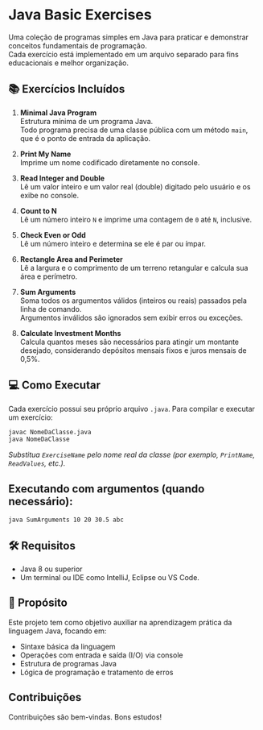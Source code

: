 # Java Basic Exercises

Uma coleção de programas simples em Java para praticar e demonstrar conceitos fundamentais de programação.  
Cada exercício está implementado em um arquivo separado para fins educacionais e melhor organização.

## 📚 Exercícios Incluídos

1. **Minimal Java Program**  
   Estrutura mínima de um programa Java.  
   Todo programa precisa de uma classe pública com um método `main`, que é o ponto de entrada da aplicação.

2. **Print My Name**  
   Imprime um nome codificado diretamente no console.

3. **Read Integer and Double**  
   Lê um valor inteiro e um valor real (double) digitado pelo usuário e os exibe no console.

4. **Count to N**  
   Lê um número inteiro `N` e imprime uma contagem de `0` até `N`, inclusive.

5. **Check Even or Odd**  
   Lê um número inteiro e determina se ele é par ou ímpar.

6. **Rectangle Area and Perimeter**  
   Lê a largura e o comprimento de um terreno retangular e calcula sua área e perímetro.

7. **Sum Arguments**  
   Soma todos os argumentos válidos (inteiros ou reais) passados pela linha de comando.  
   Argumentos inválidos são ignorados sem exibir erros ou exceções.

8. **Calculate Investment Months**  
   Calcula quantos meses são necessários para atingir um montante desejado, considerando depósitos mensais fixos e juros
   mensais de 0,5%.

## 💻 Como Executar

Cada exercício possui seu próprio arquivo `.java`. Para compilar e executar um exercício:

```bash
javac NomeDaClasse.java
java NomeDaClasse
```

_Substitua `ExerciseName` pelo nome real da classe (por exemplo, `PrintName`, `ReadValues`, etc.)._

## Executando com argumentos (quando necessário):

```shell
java SumArguments 10 20 30.5 abc
```

## 🛠 Requisitos

* Java 8 ou superior
* Um terminal ou IDE como IntelliJ, Eclipse ou VS Code.

## 🚀 Propósito

Este projeto tem como objetivo auxiliar na aprendizagem prática da linguagem Java, focando em:

- Sintaxe básica da linguagem
- Operações com entrada e saída (I/O) via console
- Estrutura de programas Java
- Lógica de programação e tratamento de erros

## Contribuições

Contribuições são bem-vindas. Bons estudos!